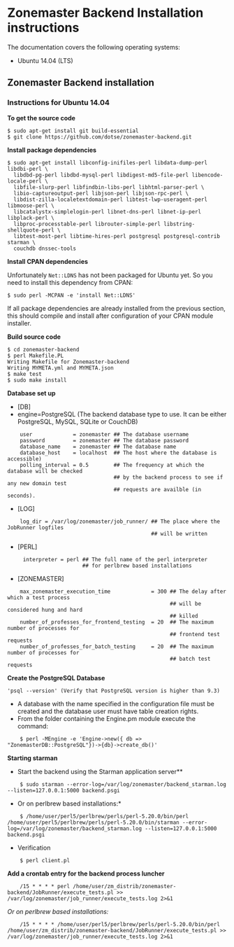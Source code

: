 # Zonemaster Backend Installation instructions

The documentation covers the following operating systems:

 * Ubuntu 14.04 (LTS)

## Zonemaster Backend installation

### Instructions for Ubuntu 14.04

**To get the source code**

    $ sudo apt-get install git build-essential
    $ git clone https://github.com/dotse/zonemaster-backend.git

**Install package dependencies**

    $ sudo apt-get install libconfig-inifiles-perl libdata-dump-perl libdbi-perl \
      libdbd-pg-perl libdbd-mysql-perl libdigest-md5-file-perl libencode-locale-perl \
      libfile-slurp-perl libfindbin-libs-perl libhtml-parser-perl \
      libio-captureoutput-perl libjson-perl libjson-rpc-perl \
      libdist-zilla-localetextdomain-perl libtest-lwp-useragent-perl libmoose-perl \
      libcatalystx-simplelogin-perl libnet-dns-perl libnet-ip-perl libplack-perl \
      libproc-processtable-perl librouter-simple-perl libstring-shellquote-perl \
      libtest-most-perl libtime-hires-perl postgresql postgresql-contrib starman \
      couchdb dnssec-tools

**Install CPAN dependencies**

Unfortunately `Net::LDNS` has not been packaged for Ubuntu yet. So you need to
install this dependency from CPAN:

    $ sudo perl -MCPAN -e 'install Net::LDNS'

If all package dependencies are already installed from the previous section,
this should compile and install after configuration of your CPAN module
installer.

**Build source code**

    $ cd zonemaster-backend
    $ perl Makefile.PL
    Writing Makefile for Zonemaster-backend
    Writing MYMETA.yml and MYMETA.json
    $ make test
    $ sudo make install

**Database set up**

  * [DB]
  * engine=PostgreSQL (The backend database type to use. It can be either
PostgreSQL, MySQL, SQLite or CouchDB)
```
    user             = zonemaster ## The database username
    password         = zonemaster ## The database password
    database_name    = zonemaster ## The database name
    database_host    = localhost  ## The host where the database is accessible)
    polling_interval = 0.5        ## The frequency at which the database will be checked 
                                  ## by the backend process to see if any new domain test 
                                  ## requests are availble (in seconds).
```

  * [LOG]
```
    log_dir = /var/log/zonemaster/job_runner/ ## The place where the JobRunner logfiles 
                                              ## will be written
```
  * [PERL]
```
     interpreter = perl ## The full name of the perl interpreter 
                        ## for perlbrew based installations
```
  * [ZONEMASTER]
```
    max_zonemaster_execution_time             = 300 ## The delay after which a test process
                                                    ## will be considered hung and hard 
                                                    ## killed
    number_of_professes_for_frontend_testing  = 20  ## The maximum number of processes for 
                                                    ## frontend test requests
    number_of_professes_for_batch_testing     = 20  ## The maximum number of processes for
                                                    ## batch test requests
```
**Create the PostgreSQL Database**

    'psql --version' (Verify that PostgreSQL version is higher than 9.3)

  * A database with the name specified in the configuration file must be created and the database user must have table creation rights.
  * From the folder containing the Engine.pm module execute the command:
```
    $ perl -MEngine -e 'Engine->new({ db => "ZonemasterDB::PostgreSQL"})->{db}->create_db()'
```	
**Starting starman**

  * Start the backend using the Starman application server**
```
    $ sudo starman --error-log=/var/log/zonemaster/backend_starman.log --listen=127.0.0.1:5000 backend.psgi
```
  * Or on perlbrew based installations:*
```
    $ /home/user/perl5/perlbrew/perls/perl-5.20.0/bin/perl /home/user/perl5/perlbrew/perls/perl-5.20.0/bin/starman --error-log=/var/log/zonemaster/backend_starman.log --listen=127.0.0.1:5000 backend.psgi
```
  * Verification	
```
    $ perl client.pl
```	
**Add a crontab entry for the backend process luncher**
```
    /15 * * * * perl /home/user/zm_distrib/zonemaster-backend/JobRunner/execute_tests.pl >> /var/log/zonemaster/job_runner/execute_tests.log 2>&1
```
  *Or on perlbrew based installations:*
```
    /15 * * * * /home/user/perl5/perlbrew/perls/perl-5.20.0/bin/perl /home/user/zm_distrib/zonemaster-backend/JobRunner/execute_tests.pl >> /var/log/zonemaster/job_runner/execute_tests.log 2>&1
```	

